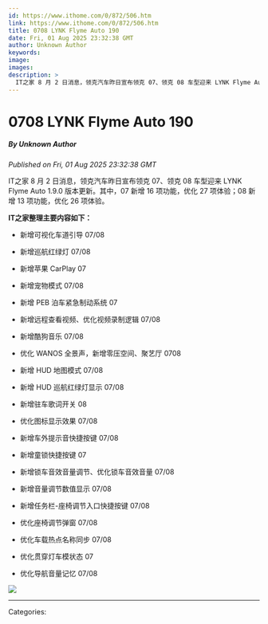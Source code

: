 ```yaml
---
id: https://www.ithome.com/0/872/506.htm
link: https://www.ithome.com/0/872/506.htm
title: 0708 LYNK Flyme Auto 190
date: Fri, 01 Aug 2025 23:32:38 GMT
author: Unknown Author
keywords: 
image: 
images: 
description: >
  IT之家 8 月 2 日消息，领克汽车昨日宣布领克 07、领克 08 车型迎来 LYNK Flyme Auto 1.9.0 版本更新。其中，07 新增 16 项功能，优化 27 项体验；08 新增 13 项功能，优化 26 项体验。IT之家整理主要内容如下：新增可视化车道引导 07/08新增巡航红绿灯 07/08新增苹果 CarPlay 07新增宠物模式 07/08新增 PEB 泊车紧急制动系统 07新增远程查看视频、优化视频录制逻辑 07/08新增酷狗音乐 07/08优化 WANOS 全景声，新增零压空间、聚艺厅 0708新增 HUD 地图模式 07/08新增 HUD 巡航红绿灯显示 07/08新增驻车歌词开关 08优化图标显示效果 07/08新增车外提示音快捷按键 07/08新增童锁快捷按键 07新增锁车音效音量调节、优化锁车音效音量 07/08新增音量调节数值显示 07/08新增任务栏-座椅调节入口快捷按键 07/08优化座椅调节弹窗 07/08优化车载热点名称同步
---
```

# 0708 LYNK Flyme Auto 190
##### By Unknown Author
_Published on Fri, 01 Aug 2025 23:32:38 GMT_

IT之家 8 月 2 日消息，领克汽车昨日宣布领克 07、领克 08 车型迎来 LYNK Flyme Auto 1.9.0 版本更新。其中，07 新增 16 项功能，优化 27 项体验；08 新增 13 项功能，优化 26 项体验。

**IT之家整理主要内容如下：**

-   新增可视化车道引导 07/08
    
-   新增巡航红绿灯 07/08
    
-   新增苹果 CarPlay 07
    
-   新增宠物模式 07/08
    
-   新增 PEB 泊车紧急制动系统 07
    
-   新增远程查看视频、优化视频录制逻辑 07/08
    
-   新增酷狗音乐 07/08
    
-   优化 WANOS 全景声，新增零压空间、聚艺厅 0708
    
-   新增 HUD 地图模式 07/08
    
-   新增 HUD 巡航红绿灯显示 07/08
    
-   新增驻车歌词开关 08
    
-   优化图标显示效果 07/08
    
-   新增车外提示音快捷按键 07/08
    
-   新增童锁快捷按键 07
    
-   新增锁车音效音量调节、优化锁车音效音量 07/08
    
-   新增音量调节数值显示 07/08
    
-   新增任务栏-座椅调节入口快捷按键 07/08
    
-   优化座椅调节弹窗 07/08
    
-   优化车载热点名称同步 07/08
    
-   优化贯穿灯车模状态 07
    
-   优化导航音量记忆 07/08
    

![](https://qimg.ithome.com/newfiles/2025/8/7e5e51e9-1101-48a4-8924-a72ffe7eb926.jpg?x-bce-process=image/format,f_auto)

---
Categories: 
